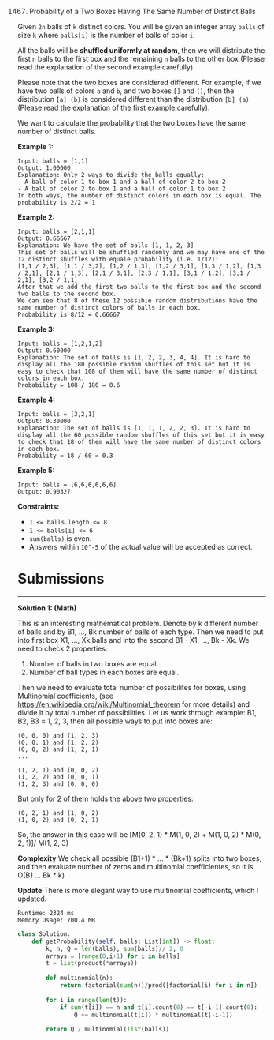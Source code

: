 1467. Probability of a Two Boxes Having The Same Number of Distinct Balls

Given `2n` balls of `k` distinct colors. You will be given an integer array `balls` of size `k` where `balls[i]` is the number of balls of color `i`. 

All the balls will be **shuffled uniformly at random**, then we will distribute the first `n` balls to the first box and the remaining `n` balls to the other box (Please read the explanation of the second example carefully).

Please note that the two boxes are considered different. For example, if we have two balls of colors `a` and `b`, and two boxes `[]` and `()`, then the distribution `[a] (b)` is considered different than the distribution `[b] (a)` (Please read the explanation of the first example carefully).

We want to calculate the probability that the two boxes have the same number of distinct balls.

 

**Example 1:**
```
Input: balls = [1,1]
Output: 1.00000
Explanation: Only 2 ways to divide the balls equally:
- A ball of color 1 to box 1 and a ball of color 2 to box 2
- A ball of color 2 to box 1 and a ball of color 1 to box 2
In both ways, the number of distinct colors in each box is equal. The probability is 2/2 = 1
```

**Example 2:**
```
Input: balls = [2,1,1]
Output: 0.66667
Explanation: We have the set of balls [1, 1, 2, 3]
This set of balls will be shuffled randomly and we may have one of the 12 distinct shuffles with equale probability (i.e. 1/12):
[1,1 / 2,3], [1,1 / 3,2], [1,2 / 1,3], [1,2 / 3,1], [1,3 / 1,2], [1,3 / 2,1], [2,1 / 1,3], [2,1 / 3,1], [2,3 / 1,1], [3,1 / 1,2], [3,1 / 2,1], [3,2 / 1,1]
After that we add the first two balls to the first box and the second two balls to the second box.
We can see that 8 of these 12 possible random distributions have the same number of distinct colors of balls in each box.
Probability is 8/12 = 0.66667
```

**Example 3:**
```
Input: balls = [1,2,1,2]
Output: 0.60000
Explanation: The set of balls is [1, 2, 2, 3, 4, 4]. It is hard to display all the 180 possible random shuffles of this set but it is easy to check that 108 of them will have the same number of distinct colors in each box.
Probability = 108 / 180 = 0.6
```

**Example 4:**
```
Input: balls = [3,2,1]
Output: 0.30000
Explanation: The set of balls is [1, 1, 1, 2, 2, 3]. It is hard to display all the 60 possible random shuffles of this set but it is easy to check that 18 of them will have the same number of distinct colors in each box.
Probability = 18 / 60 = 0.3
```

**Example 5:**
```
Input: balls = [6,6,6,6,6,6]
Output: 0.90327
```

**Constraints:**

* `1 <= balls.length <= 8`
* `1 <= balls[i] <= 6`
* `sum(balls)` is even.
* Answers within `10^-5` of the actual value will be accepted as correct.

# Submissions
---
**Solution 1: (Math)**

This is an interesting mathematical problem. Denote by k different number of balls and by B1, ..., Bk number of balls of each type. Then we need to put into first box X1, ..., Xk balls and into the second B1 - X1, ..., Bk - Xk. We need to check 2 properties:

1. Number of balls in two boxes are equal.
1. Number of ball types in each boxes are equal.

Then we need to evaluate total number of possibilites for boxes, using Multinomial coefficients, (see https://en.wikipedia.org/wiki/Multinomial_theorem for more details) and divide it by total number of possibilities. Let us work through example: B1, B2, B3 = 1, 2, 3, then all possible ways to put into boxes are:
```
(0, 0, 0) and (1, 2, 3)
(0, 0, 1) and (1, 2, 2)
(0, 0, 2) and (1, 2, 1)
...

(1, 2, 1) and (0, 0, 2)
(1, 2, 2) and (0, 0, 1)
(1, 2, 3) and (0, 0, 0)
```

But only for 2 of them holds the above two properties:

```
(0, 2, 1) and (1, 0, 2)
(1, 0, 2) and (0, 2, 1)
```

So, the answer in this case will be [M(0, 2, 1) * M(1, 0, 2) + M(1, 0, 2) * M(0, 2, 1)]/ M(1, 2, 3)

**Complexity** We check all possible (B1+1) * ... * (Bk+1) splits into two boxes, and then evaluate number of zeros and multinomial coefficientes, so it is O(B1 ... Bk * k)

**Update** There is more elegant way to use multinomial coefficients, which I updated.

```
Runtime: 2324 ms
Memory Usage: 700.4 MB
```
```python
class Solution:
    def getProbability(self, balls: List[int]) -> float:
        k, n, Q = len(balls), sum(balls)// 2, 0
        arrays = [range(0,i+1) for i in balls]
        t = list(product(*arrays))
        
        def multinomial(n):
            return factorial(sum(n))/prod([factorial(i) for i in n])
        
        for i in range(len(t)):
            if sum(t[i]) == n and t[i].count(0) == t[-i-1].count(0):
                Q += multinomial(t[i]) * multinomial(t[-i-1]) 
        
        return Q / multinomial(list(balls))     
```